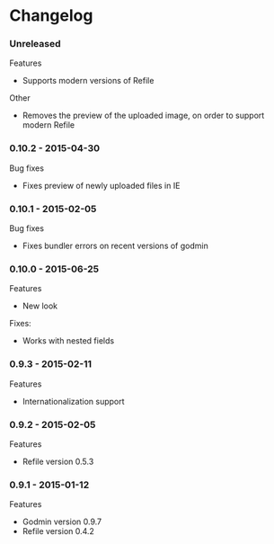 # Changelog

### Unreleased
Features
- Supports modern versions of Refile

Other
- Removes the preview of the uploaded image, on order to support modern Refile

### 0.10.2 - 2015-04-30
Bug fixes
- Fixes preview of newly uploaded files in IE

### 0.10.1 - 2015-02-05
Bug fixes
- Fixes bundler errors on recent versions of godmin

### 0.10.0 - 2015-06-25
Features
- New look

Fixes:
- Works with nested fields

### 0.9.3 - 2015-02-11
Features
  - Internationalization support

### 0.9.2 - 2015-02-05
Features
  - Refile version 0.5.3

### 0.9.1 - 2015-01-12
Features
  - Godmin version 0.9.7
  - Refile version 0.4.2
